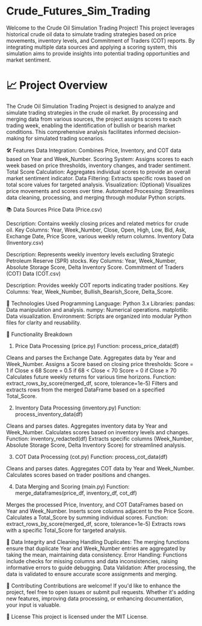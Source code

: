 # Crude_Futures_Sim_Trading

Welcome to the Crude Oil Simulation Trading Project! This project leverages historical crude oil data to simulate trading strategies based on price movements, inventory levels, and Commitment of Traders (COT) reports. By integrating multiple data sources and applying a scoring system, this simulation aims to provide insights into potential trading opportunities and market sentiment.

# 📈 Project Overview
The Crude Oil Simulation Trading Project is designed to analyze and simulate trading strategies in the crude oil market. By processing and merging data from various sources, the project assigns scores to each trading week, enabling the identification of bullish or bearish market conditions. This comprehensive analysis facilitates informed decision-making for simulated trading scenarios.

🛠️ Features
Data Integration: Combines Price, Inventory, and COT data based on Year and Week_Number.
Scoring System: Assigns scores to each week based on price thresholds, inventory changes, and trader sentiment.
Total Score Calculation: Aggregates individual scores to provide an overall market sentiment indicator.
Data Filtering: Extracts specific rows based on total score values for targeted analysis.
Visualization: (Optional) Visualizes price movements and scores over time.
Automated Processing: Streamlines data cleaning, processing, and merging through modular Python scripts.

📚 Data Sources
Price Data (Price.csv)

Description: Contains weekly closing prices and related metrics for crude oil.
Key Columns: Year, Week_Number, Close, Open, High, Low, Bid, Ask, Exchange Date, Price Score, various weekly return columns.
Inventory Data (Inventory.csv)

Description: Represents weekly inventory levels excluding Strategic Petroleum Reserve (SPR) stocks.
Key Columns: Year, Week_Number, Absolute Storage Score, Delta Inventory Score.
Commitment of Traders (COT) Data (COT.csv)

Description: Provides weekly COT reports indicating trader positions.
Key Columns: Year, Week_Number, Bullish_Bearish_Score, Delta_Score.

🧰 Technologies Used
Programming Language: Python 3.x
Libraries:
pandas: Data manipulation and analysis.
numpy: Numerical operations.
matplotlib: Data visualization.
Environment: Scripts are organized into modular Python files for clarity and reusability.

📑 Functionality Breakdown
1. Price Data Processing (price.py)
Function: process_price_data(df)

Cleans and parses the Exchange Date.
Aggregates data by Year and Week_Number.
Assigns a Score based on closing price thresholds:
Score = 1 if Close ≤ 68
Score = 0.5 if 68 < Close < 70
Score = 0 if Close ≥ 70
Calculates future weekly returns for various time horizons.
Function: extract_rows_by_score(merged_df, score, tolerance=1e-5)
Filters and extracts rows from the merged DataFrame based on a specified Total_Score.

2. Inventory Data Processing (inventory.py)
Function: process_inventory_data(df)

Cleans and parses dates.
Aggregates inventory data by Year and Week_Number.
Calculates scores based on inventory levels and changes.
Function: inventory_redacted(df)
Extracts specific columns (Week_Number, Absolute Storage Score, Delta Inventory Score) for streamlined analysis.

3. COT Data Processing (cot.py)
Function: process_cot_data(df)

Cleans and parses dates.
Aggregates COT data by Year and Week_Number.
Calculates scores based on trader positions and changes.

4. Data Merging and Scoring (main.py)
Function: merge_dataframes(price_df, inventory_df, cot_df)

Merges the processed Price, Inventory, and COT DataFrames based on Year and Week_Number.
Inserts score columns adjacent to the Price Score.
Calculates a Total_Score by summing individual scores.
Function: extract_rows_by_score(merged_df, score, tolerance=1e-5)
Extracts rows with a specific Total_Score for targeted analysis.

📂 Data Integrity and Cleaning
Handling Duplicates: The merging functions ensure that duplicate Year and Week_Number entries are aggregated by taking the mean, maintaining data consistency.
Error Handling: Functions include checks for missing columns and data inconsistencies, raising informative errors to guide debugging.
Data Validation: After processing, the data is validated to ensure accurate score assignments and merging.

🤝 Contributing
Contributions are welcome! If you'd like to enhance the project, feel free to open issues or submit pull requests. Whether it's adding new features, improving data processing, or enhancing documentation, your input is valuable.

📜 License
This project is licensed under the MIT License.
